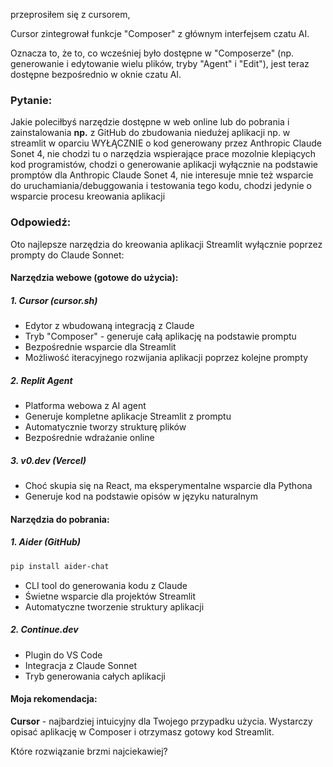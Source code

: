 
przeprosiłem się z cursorem,

Cursor zintegrował funkcje "Composer" z głównym interfejsem czatu AI.

Oznacza to, że to, co wcześniej było dostępne w "Composerze" (np. generowanie i edytowanie wielu plików, tryby "Agent" i "Edit"), jest teraz dostępne bezpośrednio w oknie czatu AI.

### Pytanie:

Jakie poleciłbyś narzędzie dostępne w web online lub do pobrania i zainstalowania **np.** z GitHub do zbudowania niedużej aplikacji np. w streamlit w oparciu WYŁĄCZNIE o kod generowany przez Anthropic Claude Sonet 4, nie chodzi tu o narzędzia wspierające prace mozolnie klepiących kod programistów, chodzi o generowanie aplikacji wyłącznie na podstawie promptów dla Anthropic Claude Sonet 4, nie interesuje mnie też wsparcie do uruchamiania/debuggowania i testowania tego kodu, chodzi jedynie o wsparcie procesu
kreowania aplikacji

### Odpowiedź:

Oto najlepsze narzędzia do kreowania aplikacji Streamlit wyłącznie poprzez prompty do Claude Sonnet:

#### Narzędzia webowe (gotowe do użycia):
##### 1. Cursor (cursor.sh)
- Edytor z wbudowaną integracją z Claude
- Tryb "Composer" - generuje całą aplikację na podstawie promptu
- Bezpośrednie wsparcie dla Streamlit
- Możliwość iteracyjnego rozwijania aplikacji poprzez kolejne prompty
##### 2. Replit Agent
- Platforma webowa z AI agent
- Generuje kompletne aplikacje Streamlit z promptu
- Automatycznie tworzy strukturę plików
- Bezpośrednie wdrażanie online
##### 3. v0.dev (Vercel)
- Choć skupia się na React, ma eksperymentalne wsparcie dla Pythona
- Generuje kod na podstawie opisów w języku naturalnym

#### Narzędzia do pobrania:
##### 1. Aider (GitHub)
```bash
pip install aider-chat
```
- CLI tool do generowania kodu z Claude
- Świetne wsparcie dla projektów Streamlit
- Automatyczne tworzenie struktury aplikacji
##### 2. Continue.dev
- Plugin do VS Code
- Integracja z Claude Sonnet
- Tryb generowania całych aplikacji

#### Moja rekomendacja:
**Cursor** - najbardziej intuicyjny dla Twojego przypadku użycia. Wystarczy opisać aplikację w Composer i otrzymasz gotowy kod Streamlit.

Które rozwiązanie brzmi najciekawiej?
